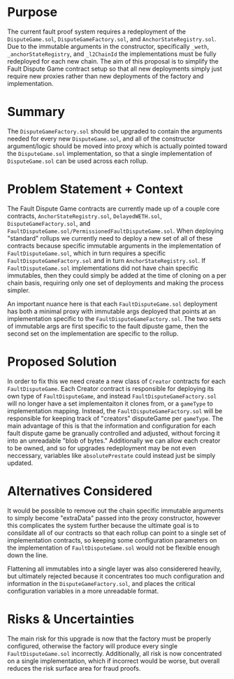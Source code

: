 # Purpose

The current fault proof system requires a redeployment of the `DisputeGame.sol`, `DisputeGameFactory.sol`, and `AnchorStateRegistry.sol`. Due to the immutable arguments in the constructor, specifically `_weth`, `_anchorStateRegistry`, and `_l2ChainId` the implementations must be fully redeployed for each new chain. The aim of this proposal is to simplify the Fault Dispute Game contract setup so that all new deployments simply just require new proxies rather than new deployments of the factory and implementation.

# Summary

The `DisputeGameFactory.sol` should be upgraded to contain the arguments needed for every new `DisputeGame.sol`, and all of the constructor argument/logic should be moved into proxy which is actually pointed toward the `DisputeGame.sol` implementation, so that a single implementation of `DisputeGame.sol` can be used across each rollup.

# Problem Statement + Context

The Fault Dispute Game contracts are currently made up of a couple core contracts, `AnchorStateRegistry.sol`, `DelayedWETH.sol`, `DisputeGameFactory.sol`, and `FaultDisputeGame.sol/PermissionedFaultDisputeGame.sol`. When deploying "standard" rollups we currently need to deploy a new set of all of these contracts because specific immutable arguments in the implementation of `FaultDisputeGame.sol`, which in turn requires a specific `FaultDisputeGameFactory.sol` and in turn `AnchorStateRegistry.sol`. If `FaultDisputeGame.sol` implementations did not have chain specific immutables, then they could simply be added at the time of cloning on a per chain basis, requiring only one set of deployments and making the process simpler.

An important nuance here is that each `FaultDisputeGame.sol` deployment has both a minimal proxy with immutable args deployed that points at an implementation specific to the `FaultDisputeGameFactory.sol`. The two sets of immutable args are first specific to the fault dipuste game, then the second set on the implementation are specific to the rollup.
 
# Proposed Solution

In order to fix this we need create a new class of `Creator` contracts for each `FaultDisputeGame`. Each Creator contract is responsible for deploying its own type of `FaultDisputeGame`, and instead `FaultDisputeGameFactory.sol` will no longer have a set implementaiton it clones from, or a `gameType` to implementation mapping. Instead, the `FaultDisputeGameFactory.sol` will be responsible for keeping track of "creators" disputeGame per `gameType`. The main advantage of this is that the information and configuration for each fault dispute game be granually controlled and adjusted, without forcing it into an unreadable "blob of bytes." Additionally we can allow each creator to be owned, and so for upgrades redeployment may be not even neccessary, variables like `absolutePrestate` could instead just be simply updated. 

# Alternatives Considered

It would be possible to remove out the chain specific immutable arguments to simply become "extraData" passed into the proxy constructor, however this complicates the system further because the ultimate goal is to consildate all of our contracts so that each rollup can point to a single set of implementation contracts, so keeping some configuration parameters on the implementation of `FaultDisputeGame.sol` would not be flexible enough down the line.

Flattening all immutables into a single layer was also considerered heavily, but ultimately rejected because it concentrates too much configuration and information in the `DisputeGameFactory.sol`, and places the critical configuration variables in a more unreadable format.

# Risks & Uncertainties

The main risk for this upgrade is now that the factory must be properly configured, otherwise the factory will produce every single `FaultDisputeGame.sol` incorrectly. Additionally, all risk is now concentrated on a single implementation, which if incorrect would be worse, but overall reduces the risk surface area for fraud proofs.
